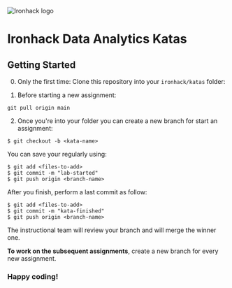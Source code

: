 
![Ironhack logo](https://i.imgur.com/1QgrNNw.png)

# Ironhack Data Analytics Katas

## Getting Started

0. Only the first time: Clone this repository into your `ironhack/katas` folder:

1. Before starting a new assignment: 

````
git pull origin main
``````

2. Once you're into your folder you can create a new branch for start an assignment:

```
$ git checkout -b <kata-name>
```

You can save your regularly using:

```
$ git add <files-to-add>
$ git commit -m "lab-started"
$ git push origin <branch-name>
```

After you finish, perform a last commit as follow:

```
$ git add <files-to-add>
$ git commit -m "kata-finished"
$ git push origin <branch-name>
```

The instructional team will review your branch and will merge the winner one.

**To work on the subsequent assignments**, create a new branch for every new assignment.

### Happy coding!